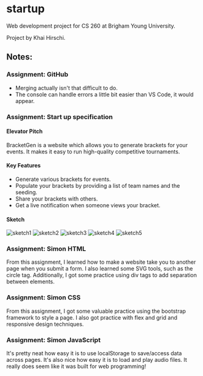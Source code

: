 # startup
Web development project for CS 260 at Brigham Young University.

Project by Khai Hirschi.

## Notes:

### Assignment: GitHub
- Merging actually isn't that difficult to do.
- The console can handle errors a little bit easier than VS Code, it would appear.

### Assignment: Start up specification

#### Elevator Pitch
BracketGen is a website which allows you to generate brackets for your events. It makes it easy to run high-quality competitive tournaments.

#### Key Features
- Generate various brackets for events.
- Populate your brackets by providing a list of team names and the seeding.
- Share your brackets with others.
- Get a live notification when someone views your bracket.

#### Sketch
![sketch1](https://user-images.githubusercontent.com/25139942/214756833-d0670b70-34ea-45f2-a12f-29514f27a56f.JPG)
![sketch2](https://user-images.githubusercontent.com/25139942/214756842-87fecf2e-eb1c-439b-9d54-c2765cdb2d4b.JPG)
![sketch3](https://user-images.githubusercontent.com/25139942/214756846-2c5b0bd8-b5f7-43d1-bc19-03eee2ba1238.JPG)
![sketch4](https://user-images.githubusercontent.com/25139942/214756849-740e9acd-d20d-4bb8-886f-c03b46644cae.JPG)
![sketch5](https://user-images.githubusercontent.com/25139942/214756851-6d810512-cd7f-4a03-8f16-064d5de452e0.JPG)

### Assignment: Simon HTML
From this assignment, I learned how to make a website take you to another page when you submit a form. I also learned some SVG tools, such as the circle tag. Additionally, I got some practice using div tags to add separation between elements.

### Assignment: Simon CSS
From this assignment, I got some valuable practice using the bootstrap framework to style a page. I also got practice with flex and grid and responsive design techniques.

### Assignment: Simon JavaScript
It's pretty neat how easy it is to use localStorage to save/access data across pages. It's also nice how easy it is to load and play audio files. It really does seem like it was built for web programming!
